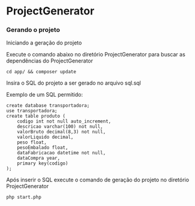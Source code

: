 # ProjectGenerator

### Gerando o projeto

Iniciando a geração do projeto

Execute o comando abaixo no diretório ProjectGenerator para buscar as dependências do ProjectGenerator

```
cd app/ && composer update
```

Insira o SQL do projeto a ser gerado no arquivo sql.sql

Exemplo de um SQL permitido:

```
create database transportadora;
use transportadora;
create table produto (
    codigo int not null auto_increment,
    descricao varchar(100) not null,
    valorBruto decimal(8,3) not null,
    valorLiquido decimal,
    peso float,
    pesoEmbalado float,
    dataFabricacao datetime not null,
    dataCompra year,
    primary key(codigo)
);
```

Após inserir o SQL execute o comando de geração do projeto no diretório ProjectGenerator

```
php start.php
```
